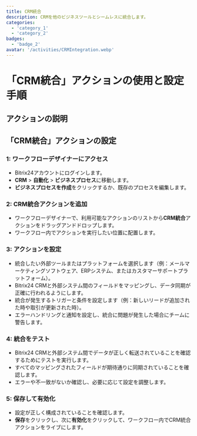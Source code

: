 ```yaml
---
title: CRM統合
description: CRMを他のビジネスツールとシームレスに統合します。
categories: 
  - 'category_1'
  - 'category_2'
badges: 
  - 'badge_2'
avatar: '/activities/CRMIntegration.webp'
---
```

# 「CRM統合」アクションの使用と設定手順

## アクションの説明

## **「CRM統合」アクションの設定**

### 1: ワークフローデザイナーにアクセス
- Bitrix24アカウントにログインします。
- **CRM** > **自動化** > **ビジネスプロセス**に移動します。
- **ビジネスプロセスを作成**をクリックするか、既存のプロセスを編集します。

### 2: CRM統合アクションを追加
- ワークフローデザイナーで、利用可能なアクションのリストから**CRM統合**アクションをドラッグアンドドロップします。
- ワークフロー内でアクションを実行したい位置に配置します。

### 3: アクションを設定
- 統合したい外部ツールまたはプラットフォームを選択します（例：メールマーケティングソフトウェア、ERPシステム、またはカスタマーサポートプラットフォーム）。
- Bitrix24 CRMと外部システム間のフィールドをマッピングし、データ同期が正確に行われるようにします。
- 統合が発生するトリガーと条件を設定します（例：新しいリードが追加された時や取引が更新された時）。
- エラーハンドリングと通知を設定し、統合に問題が発生した場合にチームに警告します。

### 4: 統合をテスト
- Bitrix24 CRMと外部システム間でデータが正しく転送されていることを確認するためにテストを実行します。
- すべてのマッピングされたフィールドが期待通りに同期されていることを確認します。
- エラーや不一致がないか確認し、必要に応じて設定を調整します。

### 5: 保存して有効化
- 設定が正しく構成されていることを確認します。
- **保存**をクリックし、次に**有効化**をクリックして、ワークフロー内でCRM統合アクションをライブにします。